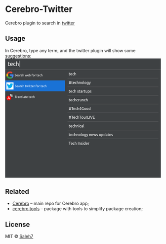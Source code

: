 # Cerebro-Twitter

Cerebro plugin to search in [twitter](https://twitter.com/)

## Usage
In Cerebro, type any term, and the twitter plugin will show some suggestions:
![](screenshot.png)

## Related

* [Cerebro](http://github.com/KELiON/cerebro) – main repo for Cerebro app;
* [cerebro tools](http://github.com/KELiON/cerebro-tools) – package with tools to simplify package creation;

## License

MIT © [Saleh7](https://github.com/Saleh7)
